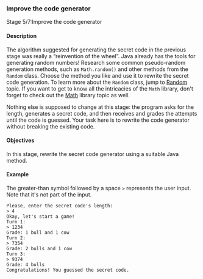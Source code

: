 ### Improve the code generator

Stage 5/7:Improve the code generator

#### Description

The algorithm suggested for generating the secret code in the previous stage was really a “reinvention of the wheel”. Java already has the tools for generating random numbers! Research some common pseudo-random generation methods, such as `Math.random()` and other methods from the `Random` class. Choose the method you like and use it to rewrite the secret code generation. To learn more about the `Random` class, jump to [Random](https://hyperskill.org/learn/step/4910) topic. If you want to get to know all the intricacies of the `Math` library, don't forget to check out the [Math](https://hyperskill.org/learn/step/3501) library topic as well.

Nothing else is supposed to change at this stage: the program asks for the length, generates a secret code, and then receives and grades the attempts until the code is guessed. Your task here is to rewrite the code generator without breaking the existing code.



#### Objectives

In this stage, rewrite the secret code generator using a suitable Java method.


#### Example

The greater-than symbol followed by a space `>` represents the user input. Note that it's not part of the input.

```
Please, enter the secret code's length:
> 4
Okay, let's start a game!
Turn 1:
> 1234
Grade: 1 bull and 1 cow
Turn 2:
> 7354
Grade: 2 bulls and 1 cow
Turn 3:
> 9374
Grade: 4 bulls
Congratulations! You guessed the secret code.
```


